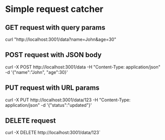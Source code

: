 # Simple request catcher



## GET request with query params
curl "http://localhost:3001/data?name=John&age=30"

## POST request with JSON body
curl -X POST http://localhost:3001/data -H "Content-Type: application/json" -d '{"name":"John", "age":30}'

## PUT request with URL params
curl -X PUT http://localhost:3001/data/123 -H "Content-Type: application/json" -d '{"status":"updated"}'

## DELETE request
curl -X DELETE http://localhost:3001/data/123`  
